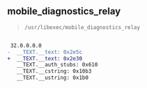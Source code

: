## mobile_diagnostics_relay

> `/usr/libexec/mobile_diagnostics_relay`

```diff

 32.0.0.0.0
-  __TEXT.__text: 0x2e5c
+  __TEXT.__text: 0x2e30
   __TEXT.__auth_stubs: 0x610
   __TEXT.__cstring: 0x10b3
   __TEXT.__ustring: 0x1b0

```
